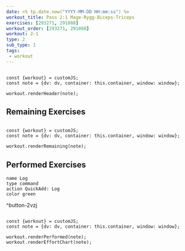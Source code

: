 ```yaml
---
date: <% tp.date.now("YYYY-MM-DD HH:mm:ss") %>
workout_title: Pass 2:1 Mage-Rygg-Biceps-Triceps
exercises: [293271, 291088]
workout_order: [293271, 291088]
workout: 2-1
type: 2
sub_type: 1
tags:
 - workout
---
```


```dataviewjs

const {workout} = customJS;
const note = {dv: dv, container: this.container, window: window};

workout.renderHeader(note);

```

## Remaining Exercises
```dataviewjs

const {workout} = customJS;
const note = {dv: dv, container: this.container, window: window};

workout.renderRemaining(note);

```

## Performed Exercises
```button
name Log
type command
action QuickAdd: Log
color green
```
^button-2vzj
```dataviewjs

const {workout} = customJS;
const note = {dv: dv, container: this.container, window: window};

workout.renderPerformed(note);
workout.renderEffortChart(note);

```
